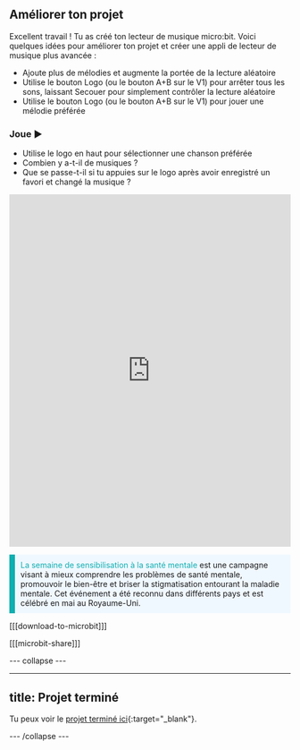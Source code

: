 ## Améliorer ton projet

Excellent travail ! Tu as créé ton lecteur de musique micro:bit. Voici quelques idées pour améliorer ton projet et créer une appli de lecteur de musique plus avancée :

+ Ajoute plus de mélodies et augmente la portée de la lecture aléatoire
+ Utilise le bouton Logo (ou le bouton A+B sur le V1) pour arrêter tous les sons, laissant Secouer pour simplement contrôler la lecture aléatoire
+ Utilise le bouton Logo (ou le bouton A+B sur le V1) pour jouer une mélodie préférée

### Joue ▶️

+ Utilise le logo en haut pour sélectionner une chanson préférée
+ Combien y a-t-il de musiques ?
+ Que se passe-t-il si tu appuies sur le logo après avoir enregistré un favori et changé la musique ?

<div style="position:relative;height:0;padding-bottom:125%;overflow:hidden;"><iframe style="position:absolute;top:0;left:0;width:100%;height:100%;" src="https://makecode.microbit.org/---run?id=_0HqXVg8uq7rA" allowfullscreen="allowfullscreen" sandbox="allow-popups allow-forms allow-scripts allow-same-origin" frameborder="0"></iframe></div>

<div>
<p style="border-left: solid; border-width:10px; border-color: #0faeb0; background-color: aliceblue; padding: 10px;">
 <span style="color: #0faeb0">La semaine de sensibilisation à la santé mentale</span> est une campagne visant à mieux comprendre les problèmes de santé mentale, promouvoir le bien-être et briser la stigmatisation entourant la maladie mentale. Cet événement a été reconnu dans différents pays et est célébré en mai au Royaume-Uni.
</p>
</div>

[[[download-to-microbit]]]

[[[microbit-share]]]

--- collapse ---

---
title: Projet terminé
---

Tu peux voir le [projet terminé ici](https://makecode.microbit.org/_5bFMMXWwjL6W){:target="_blank"}.

--- /collapse ---
